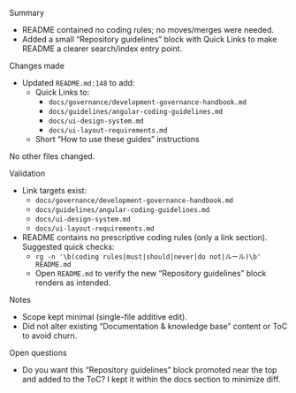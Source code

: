 Summary
- README contained no coding rules; no moves/merges were needed.
- Added a small “Repository guidelines” block with Quick Links to make README a clearer search/index entry point.

Changes made
- Updated `README.md:148` to add:
  - Quick Links to:
    - `docs/governance/development-governance-handbook.md`
    - `docs/guidelines/angular-coding-guidelines.md`
    - `docs/ui-design-system.md`
    - `docs/ui-layout-requirements.md`
  - Short “How to use these guides” instructions

No other files changed.

Validation
- Link targets exist:
  - `docs/governance/development-governance-handbook.md`
  - `docs/guidelines/angular-coding-guidelines.md`
  - `docs/ui-design-system.md`
  - `docs/ui-layout-requirements.md`
- README contains no prescriptive coding rules (only a link section). Suggested quick checks:
  - `rg -n '\b(coding rules|must|should|never|do not|ルール)\b' README.md`
  - Open `README.md` to verify the new “Repository guidelines” block renders as intended.

Notes
- Scope kept minimal (single-file additive edit).
- Did not alter existing “Documentation & knowledge base” content or ToC to avoid churn.

Open questions
- Do you want this “Repository guidelines” block promoted near the top and added to the ToC? I kept it within the docs section to minimize diff.